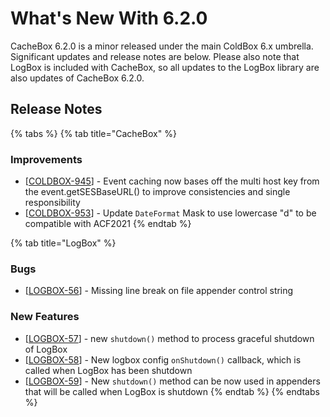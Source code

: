 # What's New With 6.2.0

CacheBox 6.2.0 is a minor released under the main ColdBox 6.x umbrella.  Significant updates and release notes are below.  Please also note that LogBox is included with CacheBox, so all updates to the LogBox library are also updates of CacheBox 6.2.0.

## Release Notes

{% tabs %}
{% tab title="CacheBox" %}
### Improvements

* \[[COLDBOX-945](https://ortussolutions.atlassian.net/browse/COLDBOX-945)\] - Event caching now bases off the multi host key from the event.getSESBaseURL\(\) to improve consistencies and single responsibility
* \[[COLDBOX-953](https://ortussolutions.atlassian.net/browse/COLDBOX-953)\] - Update `DateFormat` Mask to use lowercase "d" to be compatible with ACF2021
{% endtab %}

{% tab title="LogBox" %}
### Bugs

* \[[LOGBOX-56](https://ortussolutions.atlassian.net/browse/LOGBOX-56)\] - Missing line break on file appender control string

### New Features

* \[[LOGBOX-57](https://ortussolutions.atlassian.net/browse/LOGBOX-57)\] - new `shutdown()` method to process graceful shutdown of LogBox
* \[[LOGBOX-58](https://ortussolutions.atlassian.net/browse/LOGBOX-58)\] - New logbox config `onShutdown()` callback, which is called when LogBox has been shutdown
* \[[LOGBOX-59](https://ortussolutions.atlassian.net/browse/LOGBOX-59)\] - New `shutdown()` method can be now used in appenders that will be called when LogBox is shutdown
{% endtab %}
{% endtabs %}



